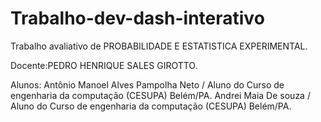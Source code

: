 # Trabalho-dev-dash-interativo
Trabalho avaliativo de PROBABILIDADE E ESTATISTICA EXPERIMENTAL.

Docente:PEDRO HENRIQUE SALES GIROTTO.


Alunos:
Antônio Manoel Alves Pampolha Neto / Aluno do Curso de engenharia da computação (CESUPA) Belém/PA.
Andrei Maia De souza / Aluno do Curso de engenharia da computação (CESUPA) Belém/PA.
